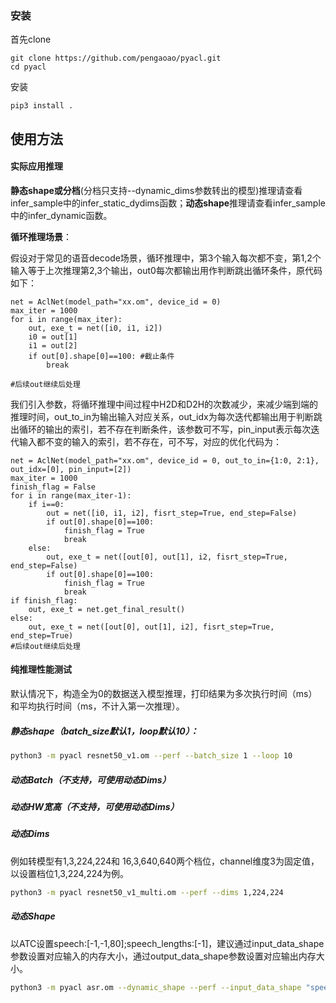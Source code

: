 ###  安装

首先clone

```
git clone https://github.com/pengaoao/pyacl.git
cd pyacl
```

安装

```
pip3 install .
```

## 使用方法

#### 实际应用推理

**静态shape或分档**(分档只支持--dynamic_dims参数转出的模型)推理请查看infer_sample中的infer_static_dydims函数；**动态shape**推理请查看infer_sample中的infer_dynamic函数。

**循环推理场景**：

假设对于常见的语音decode场景，循环推理中，第3个输入每次都不变，第1,2个输入等于上次推理第2,3个输出，out0每次都输出用作判断跳出循环条件，原代码如下：

```
net = AclNet(model_path="xx.om", device_id = 0)
max_iter = 1000
for i in range(max_iter):
    out, exe_t = net([i0, i1, i2])
    i0 = out[1]
    i1 = out[2]
    if out[0].shape[0]==100: #截止条件
    	break

#后续out继续后处理
```

我们引入参数，将循环推理中间过程中H2D和D2H的次数减少，来减少端到端的推理时间，out_to_in为输出输入对应关系，out_idx为每次迭代都输出用于判断跳出循环的输出的索引，若不存在判断条件，该参数可不写，pin_input表示每次迭代输入都不变的输入的索引，若不存在，可不写，对应的优化代码为：

```
net = AclNet(model_path="xx.om", device_id = 0, out_to_in={1:0, 2:1}, out_idx=[0], pin_input=[2])
max_iter = 1000
finish_flag = False
for i in range(max_iter-1):
	if i==0:
        out = net([i0, i1, i2], fisrt_step=True, end_step=False)
        if out[0].shape[0]==100:
        	finish_flag = True
            break
    else:
    	out, exe_t = net([out[0], out[1], i2, fisrt_step=True, end_step=False)
        if out[0].shape[0]==100:
        	finish_flag = True
            break
if finish_flag:
    out, exe_t = net.get_final_result()
else:
	out, exe_t = net([out[0], out[1], i2], fisrt_step=True, end_step=True)
#后续out继续后处理    
```



 #### 纯推理性能测试

默认情况下，构造全为0的数据送入模型推理，打印结果为多次执行时间（ms）和平均执行时间（ms，不计入第一次推理）。

##### 静态shape（batch_size默认1，loop默认10）：

```bash
python3 -m pyacl resnet50_v1.om --perf --batch_size 1 --loop 10
```

##### 动态Batch（不支持，可使用动态Dims）

##### 动态HW宽高（不支持，可使用动态Dims）

##### 动态Dims

例如转模型有1,3,224,224和 16,3,640,640两个档位，channel维度3为固定值，以设置档位1,3,224,224为例。

```bash
python3 -m pyacl resnet50_v1_multi.om --perf --dims 1,224,224
```

##### 动态Shape

以ATC设置speech:[-1,-1,80];speech_lengths:[-1]，建议通过input_data_shape参数设置对应输入的内存大小，通过output_data_shape参数设置对应输出内存大小。

```bash
python3 -m pyacl asr.om --dynamic_shape --perf --input_data_shape "speech:1,100,80" "speech_lengths:1" --output_data_shape 1000000,100000
```




